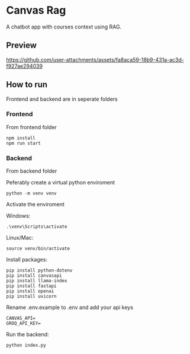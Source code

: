 
# Canvas Rag

A chatbot app with courses context using RAG. 


## Preview



https://github.com/user-attachments/assets/fa8aca59-18b9-431a-ac3d-f927ae294039



## How to run

Frontend and backend are in seperate folders

### Frontend

From frontend folder

    npm install
    npm run start

### Backend

From backend folder

Peferably create a virtual python enviroment

    python -m venv venv

Activate the enviroment 

Windows: 

    .\venv\Scripts\activate

Linux/Mac:

    source venv/bin/activate

Install packages:

    pip install python-dotenv
    pip install canvasapi
    pip install llama-index
    pip install fastapi
    pip install openai
    pip install uvicorn

Rename .env.example to .env and add your api keys

    CANVAS_API=
    GROQ_API_KEY=

Run the backend:

    python index.py











